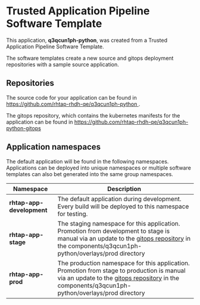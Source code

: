 # Trusted Application Pipeline Software Template

This application, **q3qcun1ph-python**, was created from a Trusted Application Pipeline Software Template.

The software templates create a new source and gitops deployment repositories with a sample source application. 

## Repositories

The source code for your application can be found in [https://github.com/rhtap-rhdh-qe/q3qcun1ph-python ](https://github.com/rhtap-rhdh-qe/q3qcun1ph-python ).
 
The gitops repository, which contains the kubernetes manifests for the application can be found in 
[https://github.com/rhtap-rhdh-qe/q3qcun1ph-python-gitops ](https://github.com/rhtap-rhdh-qe/q3qcun1ph-python-gitops ) 

## Application namespaces 

The default application will be found in the following namespaces. Applications can be deployed into unique namespaces or multiple software templates can also bet generated into the same group namespaces.  

|  Namespace   |  Description   |  
| -------- | -------- |   
| **rhtap-app-development** | The default application during development. Every build will be deployed to this namespace for testing. | 
| **rhtap-app-stage** | The staging namespace for this application. Promotion from development to stage is manual via an update to the [gitops repository](https://github.com/rhtap-rhdh-qe/q3qcun1ph-python-gitops ) in the components/q3qcun1ph-python/overlays/prod directory |  
| **rhtap-app-prod** | The production namespace for this application. Promotion from stage to production is manual via an update to the [gitops repository](https://github.com/rhtap-rhdh-qe/q3qcun1ph-python-gitops ) in the components/q3qcun1ph-python/overlays/prod directory | 